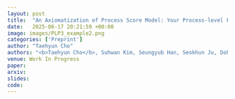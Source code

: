 ```yaml
---
layout: post
title:  "An Axiomatization of Process Score Model: Your Process-level Feedback is Not a Reward"
date:   2025-06-17 20:21:59 +00:00
image: images/PLP3_example2.png
categories: ['Preprint']
author: "Taehyun Cho"
authors: "<b>Taehyun Cho</b>, Suhwan Kim, Seungyub Han, Seokhun Ju, Dohyeong Kim, Kyungjae Lee, Youngsoo Jang, Geonhyeong Kim, Yujin Kim, Moontae Lee, Jungwoo Lee"
venue: Work In Progress
paper: 
arxiv: 
slides: 
code: 
---
```

